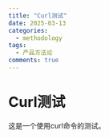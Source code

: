 ```yaml
---
title: "Curl测试"
date: 2025-03-13
categories:
  - methodology
tags:
  - 产品方法论
comments: true
---
```


# Curl测试

这是一个使用curl命令的测试。